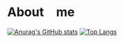 # About　me

[![Anurag's GitHub stats](https://github-readme-stats.vercel.app/api?username=yoshikieast)](https://github.com/anuraghazra/github-readme-stats)
[![Top Langs](https://github-readme-stats.vercel.app/api/top-langs/?username=yoshikieast)](https://github.com/anuraghazra/github-readme-stats)

<!--
**yoshikieast/yoshikieast** is a ✨ _special_ ✨ repository because its `README.md` (this file) appears on your GitHub profile.

Here are some ideas to get you started:

- 🔭 I’m currently working on ...
- 🌱 I’m currently learning ...
- 👯 I’m looking to collaborate on ...
- 🤔 I’m looking for help with ...
- 💬 Ask me about ...
- 📫 How to reach me: ...
- 😄 Pronouns: ...
- ⚡ Fun fact: ...
-->
